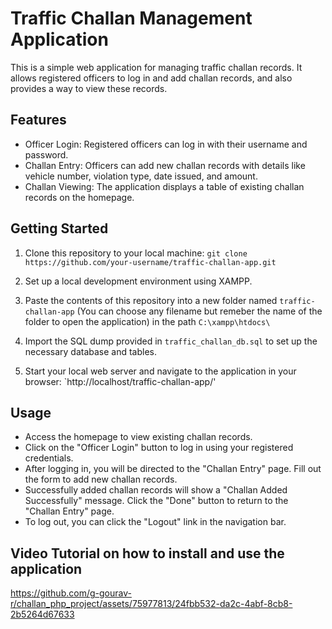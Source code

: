 # Traffic Challan Management Application

This is a simple web application for managing traffic challan records. It allows registered officers to log in and add challan records, and also provides a way to view these records.

## Features

- Officer Login: Registered officers can log in with their username and password.
- Challan Entry: Officers can add new challan records with details like vehicle number, violation type, date issued, and amount.
- Challan Viewing: The application displays a table of existing challan records on the homepage.

## Getting Started

1. Clone this repository to your local machine:
   `git clone https://github.com/your-username/traffic-challan-app.git`

2. Set up a local development environment using XAMPP.

3. Paste the contents of this repository into a new folder named `traffic-challan-app` (You can choose any filename but remeber the name of the folder to open the application) in the path `C:\xampp\htdocs\` 

4. Import the SQL dump provided in `traffic_challan_db.sql` to set up the necessary database and tables.

5. Start your local web server and navigate to the application in your browser:
   `http://localhost/traffic-challan-app/'

## Usage
- Access the homepage to view existing challan records.
- Click on the "Officer Login" button to log in using your registered credentials.
- After logging in, you will be directed to the "Challan Entry" page. Fill out the form to add new challan records.
- Successfully added challan records will show a "Challan Added Successfully" message. Click the "Done" button to return to the "Challan Entry" page.
- To log out, you can click the "Logout" link in the navigation bar.

## Video Tutorial on how to install and use the application 

https://github.com/g-gourav-r/challan_php_project/assets/75977813/24fbb532-da2c-4abf-8cb8-2b5264d67633


